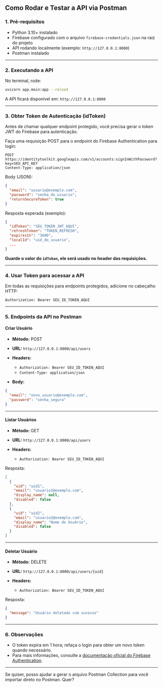 
## Como Rodar e Testar a API via Postman

### 1. Pré-requisitos

* Python 3.10+ instalado
* Firebase configurado com o arquivo `firebase-credentials.json` na raiz do projeto
* API rodando localmente (exemplo: `http://127.0.0.1:8000`)
* Postman instalado

---

### 2. Executando a API

No terminal, rode:

```bash
uvicorn app.main:app --reload
```

A API ficará disponível em:
`http://127.0.0.1:8000`

---

### 3. Obter Token de Autenticação (idToken)

Antes de chamar qualquer endpoint protegido, você precisa gerar o token JWT do Firebase para autenticação.

Faça uma requisição POST para o endpoint do Firebase Authentication para login:

```
POST https://identitytoolkit.googleapis.com/v1/accounts:signInWithPassword?key=SEU_API_KEY
Content-Type: application/json
```

Body (JSON):

```json
{
  "email": "usuario@exemplo.com",
  "password": "senha_do_usuario",
  "returnSecureToken": true
}
```

Resposta esperada (exemplo):

```json
{
  "idToken": "SEU_TOKEN_JWT_AQUI",
  "refreshToken": "TOKEN_REFRESH",
  "expiresIn": "3600",
  "localId": "uid_do_usuario",
  ...
}
```

**Guarde o valor do `idToken`, ele será usado no header das requisições.**

---

### 4. Usar Token para acessar a API

Em todas as requisições para endpoints protegidos, adicione no cabeçalho HTTP:

```
Authorization: Bearer SEU_ID_TOKEN_AQUI
```

---

### 5. Endpoints da API no Postman

#### Criar Usuário

* **Método:** POST
* **URL:** `http://127.0.0.1:8000/api/users`
* **Headers:**

  * `Authorization: Bearer SEU_ID_TOKEN_AQUI`
  * `Content-Type: application/json`
* **Body:**

```json
{
  "email": "novo_usuario@exemplo.com",
  "password": "senha_segura"
}
```

---

#### Listar Usuários

* **Método:** GET
* **URL:** `http://127.0.0.1:8000/api/users`
* **Headers:**

  * `Authorization: Bearer SEU_ID_TOKEN_AQUI`

Resposta:

```json
[
  {
    "uid": "uid1",
    "email": "usuario1@exemplo.com",
    "display_name": null,
    "disabled": false
  },
  {
    "uid": "uid2",
    "email": "usuario2@exemplo.com",
    "display_name": "Nome do Usuário",
    "disabled": false
  }
]
```

---

#### Deletar Usuário

* **Método:** DELETE
* **URL:** `http://127.0.0.1:8000/api/users/{uid}`
* **Headers:**

  * `Authorization: Bearer SEU_ID_TOKEN_AQUI`

Resposta:

```json
{
  "message": "Usuário deletado com sucesso"
}
```

---

### 6. Observações

* O token expira em 1 hora; refaça o login para obter um novo token quando necessário.
* Para mais informações, consulte a [documentação oficial do Firebase Authentication](https://firebase.google.com/docs/auth/rest).

---

Se quiser, posso ajudar a gerar o arquivo Postman Collection para você importar direto no Postman. Quer?
